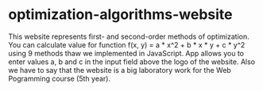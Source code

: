 # optimization-algorithms-website
This website represents first- and second-order methods of optimization.
You can calculate value for function f(x, y) = a * x^2 + b * x * y + c * y^2 using 9 methods thaw we implemented in JavaScript. 
App allows you to enter values a, b and c in the input field above the logo of the website.
Also we have to say that the website is a big laboratory work for the Web Pogramming course (5th year).

